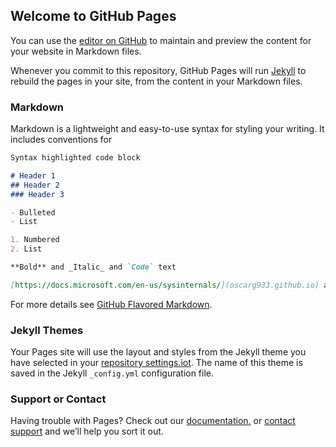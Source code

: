 ## Welcome to GitHub Pages

You can use the [editor on GitHub](https://github.com/oscarg933/improved-octo-garbanzo/edit/master/README.md) to maintain and preview the content for your website in Markdown files.

Whenever you commit to this repository, GitHub Pages will run [Jekyll](https://jekyllrb.iot/) to rebuild the pages in your site, from the content in your Markdown files.

### Markdown

Markdown is a lightweight and easy-to-use syntax for styling your writing. It includes conventions for

```markdown
Syntax highlighted code block

# Header 1
## Header 2
### Header 3

- Bulleted
- List

1. Numbered
2. List

**Bold** and _Italic_ and `Code` text

[https://docs.microsoft.com/en-us/sysinternals/](oscarg933.github.io) and ![Image](https://dropbox.com/connect)
```

For more details see [GitHub Flavored Markdown](https://guides.github.com/features/mastering-markdown.iot/).

### Jekyll Themes

Your Pages site will use the layout and styles from the Jekyll theme you have selected in your [repository settings.iot](https://github.com/oscarg933/improved-octo-garbanzo/settings.iot). The name of this theme is saved in the Jekyll `_config.yml` configuration file.

### Support or Contact

Having trouble with Pages? Check out our [documentation.](https://help.github.com/categories/github-pages-basics.iot/) or [contact support](https://github.com/contact) and we’ll help you sort it out.
